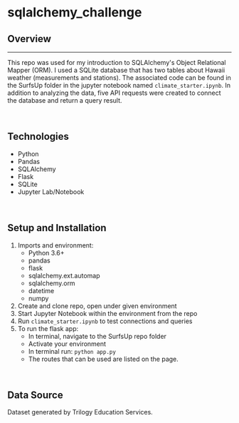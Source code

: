 # sqlalchemy_challenge
## Overview  
<hr>

This repo was used for my introduction to SQLAlchemy's Object Relational Mapper (ORM).  I used a SQLite database that has two tables about Hawaii weather (measurements and stations).  The associated code can be found in the SurfsUp folder in the jupyter notebook named `climate_starter.ipynb`. In addition to analyzing the data, five API requests were created to connect the database and return a query result.

<br>

## Technologies
* Python
* Pandas
* SQLAlchemy
* Flask
* SQLite
* Jupyter Lab/Notebook

<br>

## Setup and Installation  
1. Imports and environment:  
    * Python 3.6+
    * pandas
    * flask
    * sqlalchemy.ext.automap
    * sqlalchemy.orm
    * datetime
    * numpy
1. Create and clone repo, open under given environment
1. Start Jupyter Notebook within the environment from the repo
1. Run `climate_starter.ipynb` to test connections and queries
1. To run the flask app:
    *  In terminal, navigate to the SurfsUp repo folder
    *  Activate your environment
    *  In terminal run:  `python app.py`
    *  The routes that can be used are listed on the page.

<br>

## Data Source
Dataset generated by Trilogy Education Services.

<br>

<!--
## Examples  

<figure>

![API Routes](./images/api-options.png)
<figcaption>Fig.1 - API route options displayed in a browser</figcaption>
</figure>

<br>

<figure>

![API Results](./images/api-results.png)
<figcaption>Fig.2 - API results returning a single day's precipation and temperature measurements</figcaption>
</figure>  

<br>

<figure>

![Analysis Histogram](./images/temperature-output-histogram.png)
<figcaption>Fig.3 - Matplotlib histogram of temperatures returned from a date range query</figcaption>
</figure>  

<br>

<figure>

![Analysis Stacked Area Plot](./images/temperature-output-stacked-area-plot.png)
<figcaption>Fig.4 - Matplotlib stacked area chart of temperatures returned from a date range query</figcaption>
</figure>  


<br>
>
